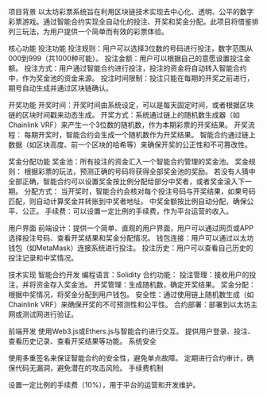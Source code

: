 项目背景
以太坊彩票系统旨在利用区块链技术实现去中心化、透明、公平的数字彩票游戏。通过智能合约实现全自动化的投注、开奖和奖金分配。此项目将借鉴排列三玩法，为用户提供一个简单而有效的彩票体验。

核心功能
投注功能
投注规则：用户可以选择3位数的号码进行投注，数字范围从000到999（共1000种可能）。
投注金额：用户可以根据自己的意愿设置投注金额。
投注方式：用户通过智能合约进行投注，投注的资金将自动转入智能合约中，作为奖金池的资金来源。
投注时间限制：投注只能在每期的开奖之前进行，期号自动生成并通过区块链确认。

开奖功能
开奖时间：开奖时间由系统设定，可以是每天固定时间，或者根据区块链的区块时间戳来动态生成。
开奖方式：系统通过链上的随机数生成器（如Chainlink VRF）来产生一个3位数的随机数，作为本期彩票的开奖结果。
开奖流程：
每期开奖时，智能合约会生成一个随机数作为开奖结果。
智能合约通过链上数据（如区块高度、前一个区块的哈希等）来确保开奖的公正性和不可篡改性。

奖金分配功能
奖金池：所有投注的资金汇入一个智能合约管理的奖金池。
奖金规则：
根据彩票的玩法，预测正确的号码将获得全部奖金池的奖励。
若没有人猜中全部正确，智能合约可以设置奖金按比例分配给部分中奖者，或者奖金滚入下一期。
分配方式：
当开奖时，智能合约会核对每个投注号码与开奖结果，如果号码匹配，则自动计算奖金并转账到中奖者地址。
中奖金额按比例自动分配，确保公平、公正。
手续费：可以设置一定比例的手续费，作为平台运营的收入。

用户界面
前端设计：提供一个简单、直观的用户界面，用户可以通过网页或APP选择投注号码、查看开奖结果和奖金分配情况。
钱包连接：用户可以通过以太坊钱包（如MetaMask）连接系统进行投注。
投注历史：用户可以查看自己历史的投注记录和中奖情况。

技术实现
智能合约开发
编程语言：Solidity
合约功能：
投注管理：接收用户的投注，并将资金存入奖金池。
开奖管理：生成随机数，确定开奖结果。
奖金分配：根据中奖情况，将奖金分配到用户钱包。
安全性：通过使用链上随机数生成（如Chainlink VRF）来确保开奖的不可预测性和公平性。
合约部署：部署到以太坊主网或测试网进行验证。

前端开发
使用Web3.js或Ethers.js与智能合约进行交互。
提供用户登录、投注、查看历史记录、查看开奖结果等功能。
系统安全

使用多重签名来保证智能合约的安全性，避免单点故障。
定期进行合约审计，确保代码无漏洞，避免潜在的攻击风险。
手续费机制

设置一定比例的手续费（10%），用于平台的运营和开发维护。
